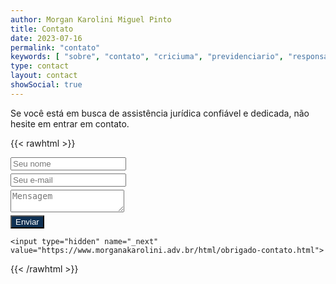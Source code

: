 ```yaml
---
author: Morgan Karolini Miguel Pinto
title: Contato
date: 2023-07-16
permalink: "contato"
keywords: [ "sobre", "contato", "criciuma", "previdenciario", "responsabilidade", "civil", "profissional" ]
type: contact
layout: contact
showSocial: true
---
```


Se você está em busca de assistência jurídica confiável e dedicada, não hesite em entrar em contato.

{{< rawhtml >}}
<link rel=stylesheet
          href="https://www.morganakarolini.adv.br/css/styles.min.57f6601df43670ab726453cfad013d7b9a43e5e24c02348ae4c11d308fa749f4.css"
          integrity="sha256-V/ZgHfQ2cKtyZFPPrQE9e5pD5eJMAjSK5MEdMI+nSfQ=">
<form action="https://formsubmit.co/b7162406c9ea66349d42736356df56fc" method="POST">
    <div class="mb-3 pt-0" style="margin-bottom: 5px">
        <input
                type="text"
                placeholder="Seu nome"
                name="name"
                class="px-3 py-3 placeholder-gray-400 text-gray-600 relative  rounded text-sm border-0 shadow outline-none focus:outline-none focus:ring w-full"
                required
        />
    </div>
    <div class="mb-3 pt-0" style="margin-bottom: 5px">
        <input
                type="email"
                placeholder="Seu e-mail"
                name="email"
                class="px-3 py-3 placeholder-gray-400 text-gray-600 relative bg-white bg-white rounded text-sm border-0 shadow outline-none focus:outline-none focus:ring w-full"
                required
        />
    </div>
    <div class="mb-3 pt-0" style="margin-bottom: 5px">
        <textarea
                placeholder="Mensagem"
                name="message"
                class="px-3 py-3 placeholder-gray-400 text-gray-600 relative bg-white bg-white rounded text-sm border-0 shadow outline-none focus:outline-none focus:ring w-full"
                required></textarea>
    </div>
    <div class="mb-3 pt-0">
        <button
                class="bg-blue-900 white active:bg-blue-600 font-bold uppercase text-sm px-6 py-3 rounded shadow hover:shadow-lg outline-none focus:outline-none mr-1 mb-1 ease-linear transition-all duration-150"
                style="color:white;background-color: #0e3053;"
                type="submit">
            Enviar
        </button>
    </div>

    <input type="hidden" name="_next" value="https://www.morganakarolini.adv.br/html/obrigado-contato.html">
</form>
{{< /rawhtml >}}
